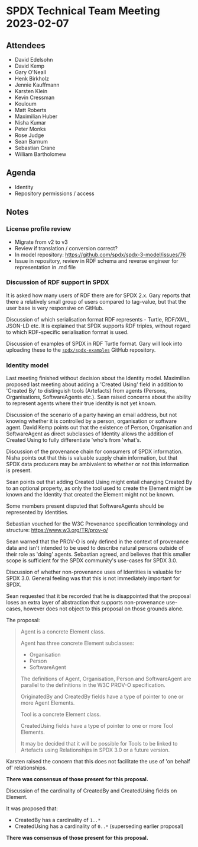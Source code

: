 # SPDX Technical Team Meeting 2023-02-07

## Attendees

* David Edelsohn
* David Kemp
* Gary O'Neall
* Henk Birkholz
* Jennie Kauffmann
* Karsten Klein
* Kevin Cressman
* Kouloum
* Matt Roberts
* Maximilian Huber
* Nisha Kumar
* Peter Monks
* Rose Judge
* Sean Barnum
* Sebastian Crane
* William Bartholomew

## Agenda
* Identity
* Repository permissions / access

## Notes

### License profile review

* Migrate from v2 to v3
* Review if translation / conversion correct?
* In model repository: <https://github.com/spdx/spdx-3-model/issues/76>
* Issue in repository, review in RDF schema and reverse engineer for representation in .md file

### Discussion of RDF support in SPDX

It is asked how many users of RDF there are for SPDX 2.x.
Gary reports that there a relatively small group of users compared to tag-value, but that the user base is very responsive on GitHub.

Discussion of which serialisation format RDF represents - Turtle, RDF/XML, JSON-LD etc.
It is explained that SPDX supports RDF triples, without regard to which RDF-specific serialisation format is used.

Discussion of examples of SPDX in RDF Turtle format.
Gary will look into uploading these to the [`spdx/spdx-examples`](https://github.com/spdx/spdx-examples) GitHub repository.

### Identity model

Last meeting finished without decision about the Identity model.
Maximilian proposed last meeting about adding a 'Created Using' field in addition to 'Created By' to distinguish tools (Artefacts) from agents (Persons, Organisations, SoftwareAgents etc.).
Sean raised concerns about the ability to represent agents where their true identity is not yet known.

Discussion of the scenario of a party having an email address, but not knowing whether it is controlled by a person, organisation or software agent.
David Kemp points out that the existence of Person, Organisation and SoftwareAgent as direct subclasses of Identity allows the addition of Created Using to fully differentiate 'who's from 'what's.

Discussion of the provenance chain for consumers of SPDX information.
Nisha points out that this is valuable supply chain information, but that SPDX data producers may be ambivalent to whether or not this information is present.

Sean points out that adding Created Using might entail changing Created By to an optional property, as only the tool used to create the Element might be known and the Identity that created the Element might not be known.

Some members present disputed that SoftwareAgents should be represented by Identities.

Sebastian vouched for the W3C Provenance specification terminology and structure: <https://www.w3.org/TR/prov-o/>

Sean warned that the PROV-O is only defined in the context of provenance data and isn't intended to be used to describe natural persons outside of their role as 'doing' agents.
Sebastian agreed, and believes that this smaller scope is sufficient for the SPDX community's use-cases for SPDX 3.0.

Discussion of whether non-provenance uses of Identities is valuable for SPDX 3.0.
General feeling was that this is not immediately important for SPDX.

Sean requested that it be recorded that he is disappointed that the proposal loses an extra layer of abstraction that supports non-provenance use-cases, however does not object to this proposal on those grounds alone.

The proposal:

> Agent is a concrete Element class.
> 
> Agent has three concrete Element subclasses:
>
>   - Organisation
>   - Person
>   - SoftwareAgent
>
> The definitions of Agent, Organisation, Person and SoftwareAgent are parallel to the definitions in the W3C PROV-O specification.
>
> OriginatedBy and CreatedBy fields have a type of pointer to one or more Agent Elements.
>
> Tool is a concrete Element class.
>
> CreatedUsing fields have a type of pointer to one or more Tool Elements.
>
> It may be decided that it will be possible for Tools to be linked to Artefacts using Relationships in SPDX 3.0 or a future version.

Karsten raised the concern that this does not facilitate the use of 'on behalf of' relationships.

**There was consensus of those present for this proposal.**

Discussion of the cardinality of CreatedBy and CreatedUsing fields on Element.

It was proposed that:

- CreatedBy has a cardinality of `1..*`
- CreatedUsing has a cardinality of `0..*` (superseding earlier proposal)

**There was consensus of those present for this proposal.**
